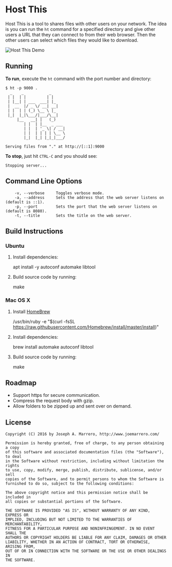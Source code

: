 # Host This
Host This is a tool to shares files with other users on your network. The idea is you can run
the `ht` command for a specified directory and give other users a URL that they can connect to
from their web browser. Then the other users can select which files they would like to download.

![Host This Demo](images/host-this.gif)

## Running
**To run**, execute the `ht` command with the port number and directory:

	
	$ ht -p 9000 .
	  _    _           _      
	 | |  | |         | |     
	 | |__| | ___  ___| |_    
	 |  __  |/ _ \/ __| __|   
	 | |  | | (_) \__ \ |_    
	 |_|  |_|\___/|___/\__|   
		 |__   __| |   (_)    
			| |  | |__  _ ___ 
			| |  | '_ \| / __|
			| |  | | | | \__ \
			|_|  |_| |_|_|___/
	
	Serving files from "." at http://[::1]:9000

**To stop**, just hit `CTRL-C` and you should see:

	
	Stopping server...

## Command Line Options

		-v, --verbose     Toggles verbose mode.
		-a, --address     Sets the address that the web server listens on (default is ::1).
		-p, --port        Sets the port that the web server listens on (default is 8080).
		-t, --title       Sets the title on the web server.

## Build Instructions

### Ubuntu
1. Install dependencies:

	
	apt install -y autoconf automake libtool

2. Build source code by running:

	
	make

### Mac OS X
1. Install [HomeBrew](http://brew.sh/)

	
	/usr/bin/ruby -e "$(curl -fsSL https://raw.githubusercontent.com/Homebrew/install/master/install)"

2. Install dependencies:

	
	brew install automake autoconf libtool

3. Build source code by running:

	
	make

## Roadmap
* Support https for secure communication.
* Compress the request body with gzip.
* Allow folders to be zipped up and sent over on demand.

## License
	Copyright (C) 2016 by Joseph A. Marrero, http://www.joemarrero.com/
	
	Permission is hereby granted, free of charge, to any person obtaining a copy
	of this software and associated documentation files (the "Software"), to deal
	in the Software without restriction, including without limitation the rights
	to use, copy, modify, merge, publish, distribute, sublicense, and/or sell
	copies of the Software, and to permit persons to whom the Software is
	furnished to do so, subject to the following conditions:
	
	The above copyright notice and this permission notice shall be included in
	all copies or substantial portions of the Software.
	
	THE SOFTWARE IS PROVIDED "AS IS", WITHOUT WARRANTY OF ANY KIND, EXPRESS OR
	IMPLIED, INCLUDING BUT NOT LIMITED TO THE WARRANTIES OF MERCHANTABILITY,
	FITNESS FOR A PARTICULAR PURPOSE AND NONINFRINGEMENT. IN NO EVENT SHALL THE
	AUTHORS OR COPYRIGHT HOLDERS BE LIABLE FOR ANY CLAIM, DAMAGES OR OTHER
	LIABILITY, WHETHER IN AN ACTION OF CONTRACT, TORT OR OTHERWISE, ARISING FROM,
	OUT OF OR IN CONNECTION WITH THE SOFTWARE OR THE USE OR OTHER DEALINGS IN
	THE SOFTWARE.
